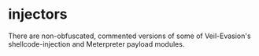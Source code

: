 injectors
=========

There are non-obfuscated, commented versions of some of Veil-Evasion's shellcode-injection and Meterpreter payload modules.
